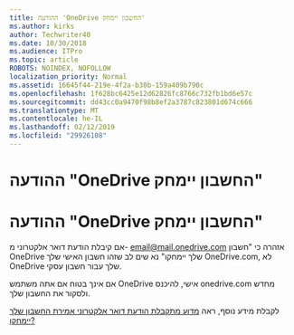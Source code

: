 ```yaml
---
title: ההודעה 'OneDrive החשבון יימחק'
ms.author: kirks
author: Techwriter40
ms.date: 10/30/2018
ms.audience: ITPro
ms.topic: article
ROBOTS: NOINDEX, NOFOLLOW
localization_priority: Normal
ms.assetid: 16645f44-219e-4f2a-b30b-159a409b790c
ms.openlocfilehash: 1f628bc6425e12d62826fc8766c732fb1bd6e57c
ms.sourcegitcommit: dd43cc0a9470f98b8ef2a3787c823801d674c666
ms.translationtype: MT
ms.contentlocale: he-IL
ms.lasthandoff: 02/12/2019
ms.locfileid: "29926108"
---
```

# <a name="onedrive-account-will-be-deleted-message"></a>ההודעה "OneDrive החשבון יימחק"

# <a name="onedrive-account-will-be-deleted-message"></a>ההודעה "OneDrive החשבון יימחק"

אם קיבלת הודעת דואר אלקטרוני מ- email@mail.onedrive.com אזהרה כי "חשבון OneDrive שלך יימחקו" נא שים לב שזהו חשבון האישי שלך OneDrive.com, לא OneDrive שלך עבור חשבון עסקי. 
  
אם אינך בטוח אם אתה משתמש OneDrive אישי, להיכנס onedrive.com מחדש ולסקור את החשבון שלך.
  
לקבלת מידע נוסף, ראה [מדוע מתקבלת הודעת דואר אלקטרוני אמירת החשבון שלך יימחקו?](https://go.microsoft.com/fwlink/?linkid=2036151&amp;clcid=0x409)
  

